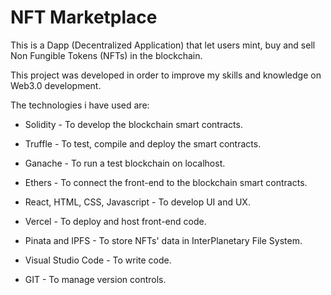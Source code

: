 
# NFT Marketplace

This is a Dapp (Decentralized Application) that let users mint, buy and sell Non Fungible Tokens (NFTs)
in the blockchain.

This project was developed in order to improve my skills and knowledge on Web3.0 development.

The technologies i have used are:

- Solidity - To develop the blockchain smart contracts.

- Truffle - To test, compile and deploy the smart contracts.

- Ganache - To run a test blockchain on localhost.

- Ethers - To connect the front-end to the blockchain smart contracts.

- React, HTML, CSS, Javascript - To develop UI and UX.

- Vercel - To deploy and host front-end code.

- Pinata and IPFS - To store NFTs' data in InterPlanetary File System.

- Visual Studio Code - To write code.

- GIT - To manage version controls.



